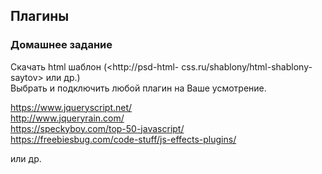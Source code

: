 ## Плагины  

### Домашнее задание  

Скачать html шаблон (<http://psd-html- css.ru/shablony/html-shablony- saytov> или др.)  
Выбрать и подключить любой плагин на Ваше усмотрение.  

<https://www.jqueryscript.net/>  
<http://www.jqueryrain.com/>  
<https://speckyboy.com/top-50-javascript/>  
<https://freebiesbug.com/code-stuff/js-effects-plugins/>  

или др.